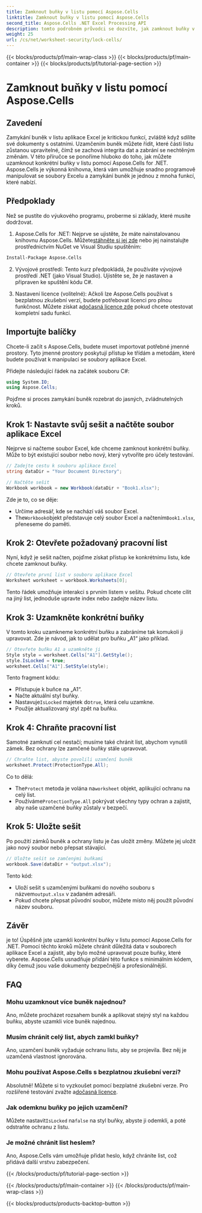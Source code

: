 ```yaml
---
title: Zamknout buňky v listu pomocí Aspose.Cells
linktitle: Zamknout buňky v listu pomocí Aspose.Cells
second_title: Aspose.Cells .NET Excel Processing API
description: tomto podrobném průvodci se dozvíte, jak zamknout buňky v Excelu pomocí Aspose.Cells for .NET. Chraňte svá data pomocí podrobných příkladů kódu a jednoduchých pokynů.
weight: 25
url: /cs/net/worksheet-security/lock-cells/
---
```


{{< blocks/products/pf/main-wrap-class >}}
{{< blocks/products/pf/main-container >}}
{{< blocks/products/pf/tutorial-page-section >}}

# Zamknout buňky v listu pomocí Aspose.Cells

## Zavedení
Zamykání buněk v listu aplikace Excel je kritickou funkcí, zvláště když sdílíte své dokumenty s ostatními. Uzamčením buněk můžete řídit, které části listu zůstanou upravitelné, čímž se zachová integrita dat a zabrání se nechtěným změnám. V této příručce se ponoříme hluboko do toho, jak můžete uzamknout konkrétní buňky v listu pomocí Aspose.Cells for .NET. Aspose.Cells je výkonná knihovna, která vám umožňuje snadno programově manipulovat se soubory Excelu a zamykání buněk je jednou z mnoha funkcí, které nabízí.

## Předpoklady

Než se pustíte do výukového programu, proberme si základy, které musíte dodržovat.

1.  Aspose.Cells for .NET: Nejprve se ujistěte, že máte nainstalovanou knihovnu Aspose.Cells. Můžete[stáhněte si jej zde](https://releases.aspose.com/cells/net/) nebo jej nainstalujte prostřednictvím NuGet ve Visual Studiu spuštěním:

```bash
Install-Package Aspose.Cells
```

2. Vývojové prostředí: Tento kurz předpokládá, že používáte vývojové prostředí .NET (jako Visual Studio). Ujistěte se, že je nastaven a připraven ke spuštění kódu C#.

3.  Nastavení licence (volitelné): Ačkoli lze Aspose.Cells používat s bezplatnou zkušební verzí, budete potřebovat licenci pro plnou funkčnost. Můžete získat a[dočasná licence zde](https://purchase.aspose.com/temporary-license/) pokud chcete otestovat kompletní sadu funkcí.


## Importujte balíčky

Chcete-li začít s Aspose.Cells, budete muset importovat potřebné jmenné prostory. Tyto jmenné prostory poskytují přístup ke třídám a metodám, které budete používat k manipulaci se soubory aplikace Excel.

Přidejte následující řádek na začátek souboru C#:

```csharp
using System.IO;
using Aspose.Cells;
```

Pojďme si proces zamykání buněk rozebrat do jasných, zvládnutelných kroků.

## Krok 1: Nastavte svůj sešit a načtěte soubor aplikace Excel

Nejprve si načteme soubor Excel, kde chceme zamknout konkrétní buňky. Může to být existující soubor nebo nový, který vytvoříte pro účely testování.

```csharp
// Zadejte cestu k souboru aplikace Excel
string dataDir = "Your Document Directory";

// Načtěte sešit
Workbook workbook = new Workbook(dataDir + "Book1.xlsx");
```

Zde je to, co se děje:
- Určíme adresář, kde se nachází váš soubor Excel.
-  The`Workbook`objekt představuje celý soubor Excel a načtením`Book1.xlsx`, přeneseme do paměti.

## Krok 2: Otevřete požadovaný pracovní list

Nyní, když je sešit načten, pojďme získat přístup ke konkrétnímu listu, kde chcete zamknout buňky.

```csharp
// Otevřete první list v souboru aplikace Excel
Worksheet worksheet = workbook.Worksheets[0];
```

Tento řádek umožňuje interakci s prvním listem v sešitu. Pokud chcete cílit na jiný list, jednoduše upravte index nebo zadejte název listu.

## Krok 3: Uzamkněte konkrétní buňky

V tomto kroku uzamkneme konkrétní buňku a zabráníme tak komukoli ji upravovat. Zde je návod, jak to udělat pro buňku „A1“ jako příklad.

```csharp
// Otevřete buňku A1 a uzamkněte ji
Style style = worksheet.Cells["A1"].GetStyle();
style.IsLocked = true;
worksheet.Cells["A1"].SetStyle(style);
```

Tento fragment kódu:
- Přistupuje k buňce na „A1“.
- Načte aktuální styl buňky.
-  Nastavuje`IsLocked` majetek do`true`, která celu uzamkne.
- Použije aktualizovaný styl zpět na buňku.

## Krok 4: Chraňte pracovní list

Samotné zamknutí cel nestačí; musíme také chránit list, abychom vynutili zámek. Bez ochrany lze zamčené buňky stále upravovat.

```csharp
// Chraňte list, abyste povolili uzamčení buněk
worksheet.Protect(ProtectionType.All);
```

Co to dělá:
-  The`Protect` metoda je volána na`worksheet` objekt, aplikující ochranu na celý list.
-  Používáme`ProtectionType.All` pokrývat všechny typy ochran a zajistit, aby naše uzamčené buňky zůstaly v bezpečí.

## Krok 5: Uložte sešit

Po použití zámků buněk a ochrany listu je čas uložit změny. Můžete jej uložit jako nový soubor nebo přepsat stávající.

```csharp
// Uložte sešit se zamčenými buňkami
workbook.Save(dataDir + "output.xlsx");
```

Tento kód:
-  Uloží sešit s uzamčenými buňkami do nového souboru s názvem`output.xlsx` v zadaném adresáři.
- Pokud chcete přepsat původní soubor, můžete místo něj použít původní název souboru.


## Závěr

je to! Úspěšně jste uzamkli konkrétní buňky v listu pomocí Aspose.Cells for .NET. Pomocí těchto kroků můžete chránit důležitá data v souborech aplikace Excel a zajistit, aby bylo možné upravovat pouze buňky, které vyberete. Aspose.Cells usnadňuje přidání této funkce s minimálním kódem, díky čemuž jsou vaše dokumenty bezpečnější a profesionálnější.


## FAQ

### Mohu uzamknout více buněk najednou?
Ano, můžete procházet rozsahem buněk a aplikovat stejný styl na každou buňku, abyste uzamkli více buněk najednou.

### Musím chránit celý list, abych zamkl buňky?
Ano, uzamčení buněk vyžaduje ochranu listu, aby se projevila. Bez něj je uzamčená vlastnost ignorována.

### Mohu používat Aspose.Cells s bezplatnou zkušební verzí?
 Absolutně! Můžete si to vyzkoušet pomocí bezplatné zkušební verze. Pro rozšířené testování zvažte a[dočasná licence](https://purchase.aspose.com/temporary-license/).

### Jak odemknu buňky po jejich uzamčení?
 Můžete nastavit`IsLocked` na`false` na styl buňky, abyste ji odemkli, a poté odstraňte ochranu z listu.

### Je možné chránit list heslem?
Ano, Aspose.Cells vám umožňuje přidat heslo, když chráníte list, což přidává další vrstvu zabezpečení.

{{< /blocks/products/pf/tutorial-page-section >}}

{{< /blocks/products/pf/main-container >}}
{{< /blocks/products/pf/main-wrap-class >}}

{{< blocks/products/products-backtop-button >}}
